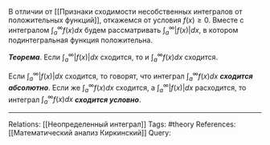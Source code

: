 В отличии от [[Признаки сходимости несобственных интегралов от положительных функций]], откажемся от условия $f(x) \ge 0$. Вместе с интегралом $\int_a^{\infty} f(x)dx$ будем рассматривать $\int_a^{\infty} |f(x)|dx$, в котором подинтегральная функция положительна. 

***Теорема***. Если $\int_a^{\infty} |f(x)|dx$ сходится, то и $\int_a^{\infty} f(x)dx$ сходится. 

Если $\int_a^{\infty} |f(x)|dx$ сходится, то говорят, что интеграл $\int_a^{\infty} f(x)dx$ ***сходится абсолютно***. Если же $\int_a^{\infty} f(x)dx$ сходится, а $\int_a^{\infty} |f(x)|dx$ расходится, то интеграл $\int_a^{\infty} f(x)dx$ ***сходится условно***. 

___
Relations: [[Неопределенный интеграл]] 
Tags: #theory 
References: [[Математический анализ Киркинский]] 
Query: 